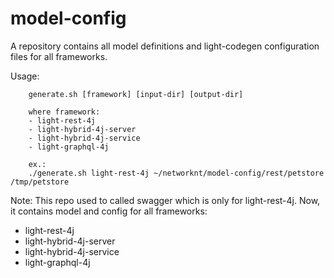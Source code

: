 # model-config
A repository contains all model definitions and light-codegen configuration files for all
frameworks. 

Usage:
```
	generate.sh [framework] [input-dir] [output-dir]

	where framework:
	- light-rest-4j
	- light-hybrid-4j-server
	- light-hybrid-4j-service
	- light-graphql-4j

	ex.:
	./generate.sh light-rest-4j ~/networknt/model-config/rest/petstore /tmp/petstore
```

Note: This repo used to called swagger which is only for light-rest-4j. Now, it contains
model and config for all frameworks:
- light-rest-4j
- light-hybrid-4j-server
- light-hybrid-4j-service
- light-graphql-4j


